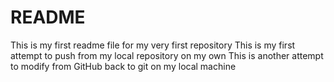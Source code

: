 # README #
This is my first readme file for my very first repository
This is my first attempt to push from my local repository on my own
This is another attempt to modify from GitHub back to git on my local machine
